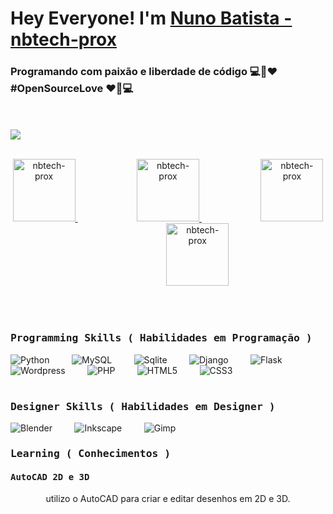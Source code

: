# Hey Everyone! I'm [Nuno Batista - nbtech-prox](https://github.com/nbtech-prox)
### Programando com paixão e liberdade de código 💻🌟❤️ #OpenSourceLove ❤️🌟💻
<br><br>
![](https://github.com/amandewatnitrr/amandewatnitrr/blob/main/header_.png)
<br><br>
<p align="center">
<a href="https://github.com/nbtech-prox">
  <img alt="nbtech-prox" width="100px" src="https://img.shields.io/badge/GitHub-100000?style=for-the-badge&logo=github&logoColor=white" />
</a>
&nbsp;&nbsp;&nbsp;&nbsp;&nbsp;&nbsp;&nbsp;&nbsp;&nbsp;&nbsp;&nbsp;&nbsp;&nbsp;&nbsp;&nbsp;&nbsp;&nbsp;&nbsp;&nbsp;&nbsp;&nbsp;&nbsp;&nbsp;
<a href="https://www.facebook.com/NBon.informatica">
  <img alt="nbtech-prox" width="100px" src="https://img.shields.io/badge/Facebook-1877F2?style=for-the-badge&logo=facebook&logoColor=white" />
</a>
&nbsp;&nbsp;&nbsp;&nbsp;&nbsp;&nbsp;&nbsp;&nbsp;&nbsp;&nbsp;&nbsp;&nbsp;&nbsp;&nbsp;&nbsp;&nbsp;&nbsp;&nbsp;&nbsp;&nbsp;&nbsp;&nbsp;&nbsp;
<a href="https://www.instagram.com/nbon.informatica/">
  <img alt="nbtech-prox" width="100px" src="https://img.shields.io/badge/Instagram-E4405F?style=for-the-badge&logo=instagram&logoColor=white" />
</a>
&nbsp;&nbsp;&nbsp;&nbsp;&nbsp;&nbsp;&nbsp;&nbsp;&nbsp;&nbsp;&nbsp;&nbsp;&nbsp;&nbsp;&nbsp;&nbsp;&nbsp;&nbsp;&nbsp;&nbsp;&nbsp;&nbsp;&nbsp;  
<a href="https://www.tiktok.com/@nuno.batista27">
  <img alt="nbtech-prox" width="100px" src="https://img.shields.io/badge/TikTok-000000?style=for-the-badge&logo=tiktok&logoColor=white" />
</a>
</p>
<br><br>

<h3><b><samp>Programming Skills ( Habilidades em Programação )</samp></b></h3>

![Python](https://img.shields.io/badge/Python-3776AB?style=flat-square&logo=Python&logoColor=white)
&nbsp;&nbsp;&nbsp;&nbsp;&nbsp;&nbsp;&nbsp;
![MySQL](https://img.shields.io/badge/MySQL-4479A1?style=flat-square&logo=MySQL&logoColor=white)
&nbsp;&nbsp;&nbsp;&nbsp;&nbsp;&nbsp;&nbsp;
![Sqlite](https://img.shields.io/badge/SQLite-07405E?style=flat-square&logo=sqlite&logoColor=white)
&nbsp;&nbsp;&nbsp;&nbsp;&nbsp;&nbsp;&nbsp;
![Django](https://img.shields.io/badge/Django-092E20?style=flat-square&logo=django&logoColor=white)
&nbsp;&nbsp;&nbsp;&nbsp;&nbsp;&nbsp;&nbsp;
![Flask](https://img.shields.io/badge/Flask-000000?style=flat-square&logo=flask&logoColor=white)
&nbsp;&nbsp;&nbsp;&nbsp;&nbsp;&nbsp;&nbsp;
![Wordpress](https://img.shields.io/badge/Wordpress-21759B?style=flat-square&logo=wordpress&logoColor=white)
&nbsp;&nbsp;&nbsp;&nbsp;&nbsp;&nbsp;&nbsp;
![PHP](https://img.shields.io/badge/PHP-777BB4?style=flat-square&logo=php&logoColor=white)
&nbsp;&nbsp;&nbsp;&nbsp;&nbsp;&nbsp;&nbsp;
![HTML5](https://img.shields.io/badge/HTML5-E34F26?style=flat-square&logo=HTML5&logoColor=white)
&nbsp;&nbsp;&nbsp;&nbsp;&nbsp;&nbsp;&nbsp;
![CSS3](https://img.shields.io/badge/CSS3-1572B6?style=flat-square&logo=CSS3&logoColor=white)
<br><br>

<h3><b><samp>Designer Skills ( Habilidades em Designer )</samp></b></h3>

![Blender](https://img.shields.io/badge/blender-%23F5792A.svg?style=flat-square&logo=blender&logoColor=white)
&nbsp;&nbsp;&nbsp;&nbsp;&nbsp;&nbsp;&nbsp;
![Inkscape](https://img.shields.io/badge/Inkscape-000000?style=flat-square&logo=Inkscape&logoColor=white)
&nbsp;&nbsp;&nbsp;&nbsp;&nbsp;&nbsp;&nbsp;
![Gimp](https://img.shields.io/badge/gimp-5C5543?style=flat-square&logo=gimp&logoColor=white)

<h3><b><samp>Learning ( Conhecimentos )</samp></b></h3>
<h4><b><samp>AutoCAD 2D e 3D</samp></b></h4>
<p align="center">utilizo o AutoCAD para criar e editar desenhos em 2D e 3D.</p>














